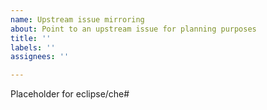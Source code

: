 ```yaml
---
name: Upstream issue mirroring
about: Point to an upstream issue for planning purposes
title: ''
labels: ''
assignees: ''

---
```


Placeholder for eclipse/che#
